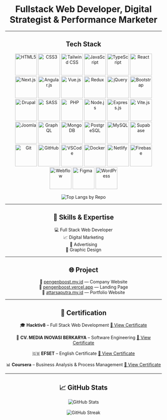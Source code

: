 <h1 align="center">Fullstack Web Developer, Digital Strategist & Performance Marketer</h1>

---

<h2 align="center">Tech Stack</h2>

<p align="center">
  <img src="https://cdn.jsdelivr.net/gh/devicons/devicon/icons/html5/html5-original.svg" height="70" title="HTML5" />
  <img src="https://cdn.jsdelivr.net/gh/devicons/devicon/icons/css3/css3-original.svg" height="70" title="CSS3" />
  <img src="https://cdn.jsdelivr.net/gh/devicons/devicon@latest/icons/tailwindcss/tailwindcss-original.svg" height="70" title="Tailwind CSS" />
  <img src="https://cdn.jsdelivr.net/gh/devicons/devicon/icons/javascript/javascript-original.svg" height="70" title="JavaScript" />
  <img src="https://cdn.jsdelivr.net/gh/devicons/devicon/icons/typescript/typescript-original.svg" height="70" title="TypeScript" />
  <img src="https://cdn.jsdelivr.net/gh/devicons/devicon/icons/react/react-original.svg" height="70" title="React" />
  <img src="https://cdn.jsdelivr.net/gh/devicons/devicon/icons/nextjs/nextjs-original.svg" height="70" title="Next.js" />
  <img src="https://cdn.jsdelivr.net/gh/devicons/devicon/icons/angularjs/angularjs-original.svg" height="70" title="Angular.js" />
  <img src="https://cdn.jsdelivr.net/gh/devicons/devicon/icons/vuejs/vuejs-original.svg" height="70" title="Vue.js" />
  <img src="https://cdn.jsdelivr.net/gh/devicons/devicon/icons/redux/redux-original.svg" height="70" title="Redux" />
  <img src="https://cdn.jsdelivr.net/gh/devicons/devicon@latest/icons/jquery/jquery-plain-wordmark.svg" height="70" title="jQuery" />
  <img src="https://cdn.jsdelivr.net/gh/devicons/devicon/icons/bootstrap/bootstrap-original.svg" height="70" title="Bootstrap" />
  <img src="https://cdn.jsdelivr.net/gh/devicons/devicon/icons/drupal/drupal-original.svg" height="70" title="Drupal" />
  <img src="https://cdn.jsdelivr.net/gh/devicons/devicon/icons/sass/sass-original.svg" height="70" title="SASS" />
  <img src="https://cdn.jsdelivr.net/gh/devicons/devicon/icons/php/php-original.svg" height="70" title="PHP" />
  <img src="https://cdn.jsdelivr.net/gh/devicons/devicon/icons/nodejs/nodejs-original.svg" height="70" title="Node.js" />
  <img src="https://cdn.jsdelivr.net/gh/devicons/devicon/icons/express/express-original.svg" height="70" title="Express.js" />
  <img src="https://cdn.jsdelivr.net/gh/devicons/devicon@latest/icons/vitejs/vitejs-original.svg" height="70" title="Vite.js" />  
  <img src="https://cdn.jsdelivr.net/gh/devicons/devicon@latest/icons/nginx/nginx-original.svg" height="70" title="Joomla" />
  <img src="https://cdn.jsdelivr.net/gh/devicons/devicon/icons/graphql/graphql-plain.svg" height="70" title="GraphQL" />
  <img src="https://cdn.jsdelivr.net/gh/devicons/devicon/icons/mongodb/mongodb-original.svg" height="70" title="MongoDB" />
  <img src="https://cdn.jsdelivr.net/gh/devicons/devicon/icons/postgresql/postgresql-original.svg" height="70" title="PostgreSQL" />
  <img src="https://cdn.jsdelivr.net/gh/devicons/devicon/icons/mysql/mysql-original.svg" height="70" title="MySQL" />
  <img src="https://cdn.jsdelivr.net/gh/devicons/devicon@latest/icons/supabase/supabase-original.svg" height="70" title="Supabase" />
  <img src="https://cdn.jsdelivr.net/gh/devicons/devicon/icons/git/git-original.svg" height="70" title="Git" />
  <img src="https://cdn.jsdelivr.net/gh/devicons/devicon/icons/github/github-original.svg" height="70" title="GitHub" />
  <img src="https://cdn.jsdelivr.net/gh/devicons/devicon/icons/vscode/vscode-original.svg" height="70" title="VSCode" />
  <img src="https://cdn.jsdelivr.net/gh/devicons/devicon/icons/docker/docker-original.svg" height="70" title="Docker" />
  <img src="https://cdn.jsdelivr.net/gh/devicons/devicon/icons/netlify/netlify-original.svg" height="70" title="Netlify" />
  <img src="https://cdn.jsdelivr.net/gh/devicons/devicon/icons/firebase/firebase-plain.svg" height="70" title="Firebase" />
  <img src="https://cdn.jsdelivr.net/gh/devicons/devicon/icons/webflow/webflow-original.svg" height="70" title="Webflow" />
  <img src="https://cdn.jsdelivr.net/gh/devicons/devicon/icons/figma/figma-original.svg" height="70" title="Figma" />
  <img src="https://cdn.jsdelivr.net/gh/devicons/devicon/icons/wordpress/wordpress-plain.svg" height="70" title="WordPress" />
  
</p>

<p align="center">
  <img 
    src="https://github-readme-stats.vercel.app/api/top-langs/?username=AttarSaputra&layout=compact&theme=nightowl&bg_color=0d1117&title_color=50fa7b&text_color=8be9fd&langs_count=10" 
    alt="Top Langs by Repo"
  />
</p>


---

<h2 align="center">🧠 Skills & Expertise</h2>

<p align="center">
💻 Full Stack Web Developer<br/>
📈 Digital Marketing<br/>
📣 Advertising<br/>
🎨 Graphic Design
</p>

---

<h2 align="center">🌐 Project</h2>

<p align="center">
🔗 <a href="https://pengenboost.my.id">pengenboost.my.id</a> — Company Website<br/>
🔗 <a href="https://pengenboost.vercel.app">pengenboost.vercel.app</a> — Landing Page<br/>
🔗 <a href="https://attarsaputra.my.id">attarsaputra.my.id</a> — Portfolio Website
</p>

---

<h2 align="center">📜 Certification</h2>

<p align="center">
🎓 <strong>Hacktiv8</strong> – Full Stack Web Development  
<a href="https://qyiakbrhyqgosswhipvq.supabase.co/storage/v1/object/public/attar//certificate.png">🔗 View Certificate</a>
<br/><br/>
🏢 <strong>CV. MEDIA INOVASI BERKARYA</strong> – Software Engineering  
<a href="https://qyiakbrhyqgosswhipvq.supabase.co/storage/v1/object/public/attar//serti%20atar.jfif">🔗 View Certificate</a>
<br/><br/>
🇬🇧 <strong>EFSET</strong> – English Certificate  
<a href="https://links.t-educationfirst.mkt4686.com/servlet/MailView?ms=NTY0Mzg4NTES1&r=LTg2MzcyOTY2NjAS1&j=MjUyMTgyNjE1MwS2&mt=1&rt=0">🔗 View Certificate</a>
<br/><br/>
📊 <strong>Coursera</strong> – Business Analysis & Process Management  
<a href="https://www.coursera.org/account/accomplishments/verify/LAC8GYPHAYXM?utm_source=link&utm_medium=certificate&utm_content=cert_image&utm_campaign=sharing_cta&utm_product=project">🔗 View Certificate</a>
</p>

---

<h2 align="center">📈 GitHub Stats</h2>

<p align="center">
  <img src="https://github-readme-stats.vercel.app/api?username=attarsaputra&show_icons=true&theme=radical" alt="GitHub Stats" />
  <br/><br/>
  <img src="https://streak-stats.demolab.com?user=attarsaputra&theme=radical" alt="GitHub Streak" />
</p>
